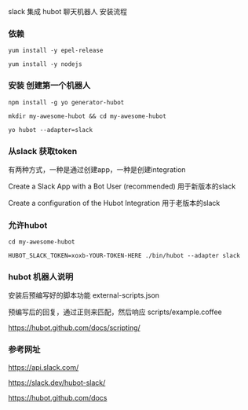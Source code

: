 slack 集成 hubot 聊天机器人 安装流程

### 依赖
```
yum install -y epel-release

yum install -y nodejs
```
### 安装 创建第一个机器人
```
npm install -g yo generator-hubot

mkdir my-awesome-hubot && cd my-awesome-hubot

yo hubot --adapter=slack
```
### 从slack 获取token

有两种方式，一种是通过创建app，一种是创建integration

Create a Slack App with a Bot User (recommended)  用于新版本的slack

Create a configuration of the Hubot Integration   用于老版本的slack


### 允许hubot
```
cd my-awesome-hubot

HUBOT_SLACK_TOKEN=xoxb-YOUR-TOKEN-HERE ./bin/hubot --adapter slack
```
### hubot 机器人说明

安装后预编写好的脚本功能 external-scripts.json

预编写后的回复，通过正则来匹配，然后响应  scripts/example.coffee

https://hubot.github.com/docs/scripting/

### 参考网址

https://api.slack.com/

https://slack.dev/hubot-slack/

https://hubot.github.com/docs

